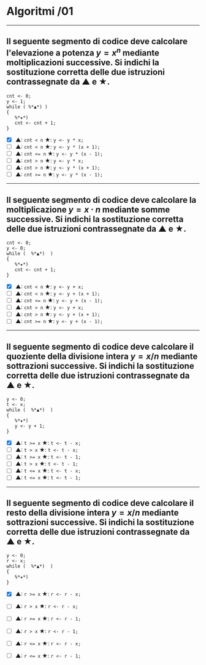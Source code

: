 # Algoritmi /01

---

## Il seguente segmento di codice deve calcolare l'elevazione a potenza $y = x^n$ mediante moltiplicazioni successive. Si indichi la sostituzione corretta delle due istruzioni contrassegnate da ▲ e ★.

```
cnt <- 0;
y <- 1;
while ( %*▲*) ) 
{
   %*★*)
   cnt <- cnt + 1;
}
```


- [x] ▲: `cnt < n`  ★: `y <- y * x;`
- [ ] ▲: `cnt < n`  ★: `y <- y * (x + 1);`
- [ ] ▲: `cnt <= n` ★: `y <- y * (x - 1);`
- [ ] ▲: `cnt > n`  ★: `y <- y * x;`
- [ ] ▲: `cnt > n`  ★: `y <- y * (x + 1);`
- [ ] ▲: `cnt >= n` ★: `y <- y * (x - 1);`

---

## Il seguente segmento di codice deve calcolare la moltiplicazione $y = x \cdot n$ mediante somme successive. Si indichi la sostituzione corretta delle due istruzioni contrassegnate da ▲ e ★.

```
cnt <- 0;
y <- 0;
while (  %*▲*)  )
{
   %*★*)
   cnt <- cnt + 1;
}
```

- [x] ▲: `cnt < n`  ★: `y <- y + x;`
- [ ] ▲: `cnt < n`  ★: `y <- y + (x + 1);`
- [ ] ▲: `cnt <= n` ★: `y <- y + (x - 1);`
- [ ] ▲: `cnt > n`  ★: `y <- y + x;`
- [ ] ▲: `cnt > n`  ★: `y <- y + (x + 1);`
- [ ] ▲: `cnt >= n` ★: `y <- y + (x - 1);`

---

## Il seguente segmento di codice deve calcolare il quoziente della divisione intera $y = x / n$ mediante sottrazioni successive. Si indichi la sostituzione corretta delle due istruzioni contrassegnate da ▲ e ★.

```
y <- 0;
t <- x;
while (  %*▲*)  )
{
   %*★*)
   y <- y + 1;
}
```

- [x] ▲: `t >= x`  ★: `t <- t - x;`
- [ ] ▲: `t > x`   ★: `t <- t - x;`
- [ ] ▲: `t >= x`  ★: `t <- t - 1;`
- [ ] ▲: `t > x`   ★: `t <- t - 1;`
- [ ] ▲: `t <= x`  ★: `t <- t - x;`
- [ ] ▲: `t <= x`  ★: `t <- t - 1;`

---

## Il seguente segmento di codice deve calcolare il resto della divisione intera $y = x / n$ mediante sottrazioni successive. Si indichi la sostituzione corretta delle due istruzioni contrassegnate da ▲ e ★.

```
y <- 0;
r <- x;
while (  %*▲*)  )
{
   %*★*)
}
```

- [x] ▲: `r >= x`  ★: `r <- r - x;`
- [ ] ▲: `r > x`   ★: `r <- r - x;`
- [ ] ▲: `r >= x`  ★: `r <- r - 1;`
- [ ] ▲: `r > x`   ★: `r <- r - 1;`
- [ ] ▲: `r <= x`  ★: `r <- r - x;`
- [ ] ▲: `r <= x`  ★: `r <- r - 1;`

